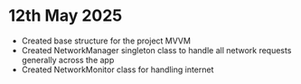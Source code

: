# 12th May 2025
- Created base structure for the project MVVM
- Created NetworkManager singleton class to handle all network requests generally across the app
- Created NetworkMonitor class for handling internet


